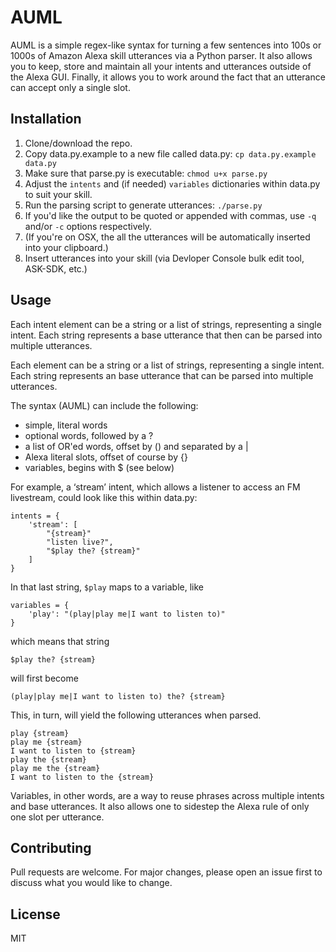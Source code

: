 # AUML

AUML is a simple regex-like syntax for turning a few sentences into 100s or 1000s of Amazon Alexa skill utterances via a Python parser. It also allows you to keep, store and maintain all your intents and utterances outside of the Alexa GUI. Finally, it allows you to work around the fact that an utterance can accept only a single slot.

## Installation

1. Clone/download the repo.
2. Copy data.py.example to a new file called data.py: `cp data.py.example data.py`
3. Make sure that parse.py is executable: `chmod u+x parse.py`
4. Adjust the `intents` and (if needed) `variables` dictionaries within data.py to suit your skill.
5. Run the parsing script to generate utterances: `./parse.py`
6. If you'd like the output to be quoted or appended with commas, use `-q` and/or `-c` options respectively.
7. (If you're on OSX, the all the utterances will be automatically inserted into your clipboard.)
8. Insert utterances into your skill (via Devloper Console bulk edit tool, ASK-SDK, etc.)

## Usage

Each intent element can be a string or a list of strings, representing a single intent. Each string represents a base utterance that then can be parsed into multiple utterances.

Each element can be a string or a list of strings, representing a single intent. Each string represents an base utterance that can be parsed into multiple utterances.

The syntax (AUML) can include the following:

* simple, literal words
* optional words, followed by a ?
* a list of OR'ed words, offset by () and separated by a |
* Alexa literal slots, offset of course by {}
* variables, begins with $ (see below)

For example, a ‘stream’ intent, which allows a listener to access an FM livestream, could look like this within data.py:

```
intents = {
	'stream': [
		"{stream}"
		"listen live?",
		"$play the? {stream}"
	]
}
```

In that last string, `$play` maps to a variable, like

```
variables = {
	'play': "(play|play me|I want to listen to)"
}
```

which means that string

`$play the? {stream}`

will first become

`(play|play me|I want to listen to) the? {stream}`

This, in turn, will yield the following utterances when parsed.

```
play {stream}
play me {stream}
I want to listen to {stream}
play the {stream}
play me the {stream}
I want to listen to the {stream}
```

Variables, in other words, are a way to reuse phrases across multiple intents and base utterances. It also allows one to sidestep the Alexa rule of only one slot per utterance.

## Contributing
Pull requests are welcome. For major changes, please open an issue first to discuss what you would like to change.

## License
MIT
